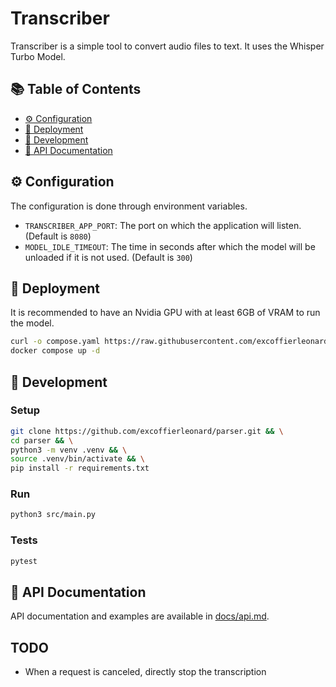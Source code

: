 # Transcriber

Transcriber is a simple tool to convert audio files to text. It uses the Whisper Turbo Model.

## 📚 Table of Contents

- [⚙ Configuration](#-configuration)
- [🚀 Deployment](#-deployment)
- [🧪 Development](#-development)
- [📖 API Documentation](#-api-documentation)

## ⚙ Configuration

The configuration is done through environment variables.

- `TRANSCRIBER_APP_PORT`: The port on which the application will listen. (Default is `8080`)
- `MODEL_IDLE_TIMEOUT`: The time in seconds after which the model will be unloaded if it is not used. (Default is `300`)

## 🚀 Deployment

It is recommended to have an Nvidia GPU with at least 6GB of VRAM to run the model.

```bash
curl -o compose.yaml https://raw.githubusercontent.com/excoffierleonard/transcriber/refs/heads/main/compose.yaml && \
docker compose up -d
```

## 🧪 Development

### Setup

```bash
git clone https://github.com/excoffierleonard/parser.git && \
cd parser && \
python3 -m venv .venv && \
source .venv/bin/activate && \
pip install -r requirements.txt
```

### Run

```bash
python3 src/main.py
```

### Tests

```bash
pytest
```

## 📖 API Documentation

API documentation and examples are available in [docs/api.md](docs/api.md).

## TODO

- When a request is canceled, directly stop the transcription